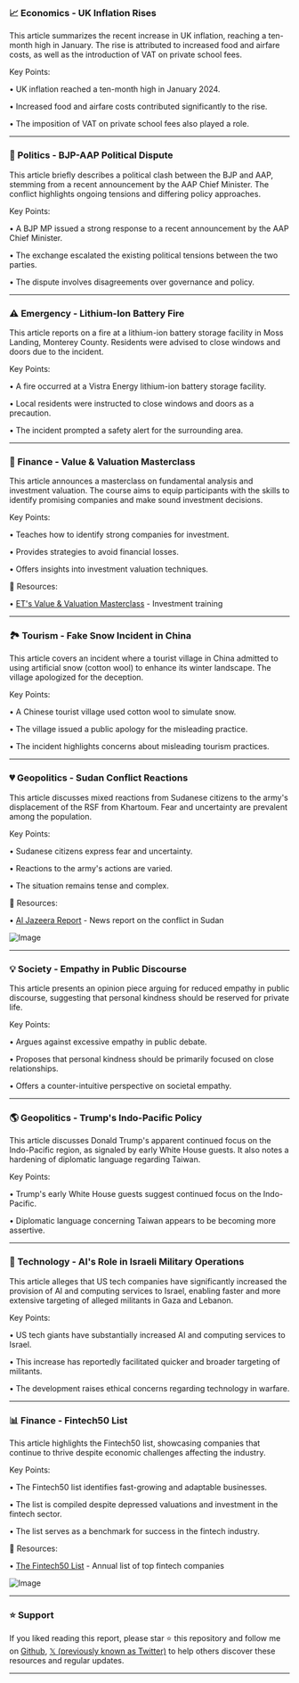 ### 📈 Economics - UK Inflation Rises

This article summarizes the recent increase in UK inflation, reaching a ten-month high in January.  The rise is attributed to increased food and airfare costs, as well as the introduction of VAT on private school fees.

Key Points:

• UK inflation reached a ten-month high in January 2024.

• Increased food and airfare costs contributed significantly to the rise.

• The imposition of VAT on private school fees also played a role.


---
### 📰 Politics - BJP-AAP Political Dispute

This article briefly describes a political clash between the BJP and AAP, stemming from a recent announcement by the AAP Chief Minister.  The conflict highlights ongoing tensions and differing policy approaches.

Key Points:

• A BJP MP issued a strong response to a recent announcement by the AAP Chief Minister.

• The exchange escalated the existing political tensions between the two parties.

• The dispute involves disagreements over governance and policy.


---
### ⚠️ Emergency - Lithium-Ion Battery Fire

This article reports on a fire at a lithium-ion battery storage facility in Moss Landing, Monterey County.  Residents were advised to close windows and doors due to the incident.

Key Points:

• A fire occurred at a Vistra Energy lithium-ion battery storage facility.

• Local residents were instructed to close windows and doors as a precaution.

• The incident prompted a safety alert for the surrounding area.


---
### 🚀 Finance - Value & Valuation Masterclass

This article announces a masterclass on fundamental analysis and investment valuation. The course aims to equip participants with the skills to identify promising companies and make sound investment decisions.

Key Points:

• Teaches how to identify strong companies for investment.

• Provides strategies to avoid financial losses.

• Offers insights into investment valuation techniques.

🔗 Resources:

• [ET's Value & Valuation Masterclass](http://toi.in/pS-1ra) - Investment training


---
### 🏞️ Tourism - Fake Snow Incident in China

This article covers an incident where a tourist village in China admitted to using artificial snow (cotton wool) to enhance its winter landscape.  The village apologized for the deception.

Key Points:

• A Chinese tourist village used cotton wool to simulate snow.

• The village issued a public apology for the misleading practice.

• The incident highlights concerns about misleading tourism practices.


---
### 💔 Geopolitics - Sudan Conflict Reactions

This article discusses mixed reactions from Sudanese citizens to the army's displacement of the RSF from Khartoum.  Fear and uncertainty are prevalent among the population.

Key Points:

• Sudanese citizens express fear and uncertainty.

• Reactions to the army's actions are varied.

• The situation remains tense and complex.

🔗 Resources:

• [Al Jazeera Report](https://aje.io/8favrg) - News report on the conflict in Sudan

![Image](https://pbs.twimg.com/media/GkIXAo-WQAAMDt6?format=jpg&name=small)


---
### 💡 Society - Empathy in Public Discourse

This article presents an opinion piece arguing for reduced empathy in public discourse, suggesting that personal kindness should be reserved for private life.

Key Points:

• Argues against excessive empathy in public debate.

• Proposes that personal kindness should be primarily focused on close relationships.

• Offers a counter-intuitive perspective on societal empathy.


---
### 🌎 Geopolitics - Trump's Indo-Pacific Policy

This article discusses Donald Trump's apparent continued focus on the Indo-Pacific region, as signaled by early White House guests.  It also notes a hardening of diplomatic language regarding Taiwan.

Key Points:

• Trump's early White House guests suggest continued focus on the Indo-Pacific.

• Diplomatic language concerning Taiwan appears to be becoming more assertive.


---
### 🤖 Technology - AI's Role in Israeli Military Operations

This article alleges that US tech companies have significantly increased the provision of AI and computing services to Israel, enabling faster and more extensive targeting of alleged militants in Gaza and Lebanon.

Key Points:

• US tech giants have substantially increased AI and computing services to Israel.

• This increase has reportedly facilitated quicker and broader targeting of militants.

• The development raises ethical concerns regarding technology in warfare.


---
### 📊 Finance - Fintech50 List

This article highlights the Fintech50 list, showcasing companies that continue to thrive despite economic challenges affecting the industry.

Key Points:

• The Fintech50 list identifies fast-growing and adaptable businesses.

• The list is compiled despite depressed valuations and investment in the fintech sector.

• The list serves as a benchmark for success in the fintech industry.


🔗 Resources:

• [The Fintech50 List](https://trib.al/Q1kWsPI) -  Annual list of top fintech companies

![Image](https://pbs.twimg.com/media/GkIWTiYXEAAbAjR?format=jpg&name=small)


---

### ⭐️ Support

If you liked reading this report, please star ⭐️ this repository and follow me on [Github](https://github.com/Drix10), [𝕏 (previously known as Twitter)](https://x.com/DRIX_10_) to help others discover these resources and regular updates.

---